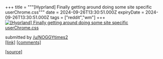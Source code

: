 +++
title = """[Hyprland] Finally getting around doing some site specific userChrome.css"""
date = 2024-09-26T13:30:51.000Z
expiryDate = 2024-09-26T13:30:51.000Z
tags = ["reddit","wm"]
+++
[![[Hyprland] Finally getting around doing some site specific userChrome.css](https://preview.redd.it/ol1jh57do5rd1.png?width=640&crop=smart&auto=webp&s=ec668156f5a44acc76934011d5e9f4872dd7ebb2 "[Hyprland] Finally getting around doing some site specific userChrome.css")](https://www.reddit.com/r/unixporn/comments/1fpw8y6/hyprland_finally_getting_around_doing_some_site/)

submitted by [/u/NOGGYtimes2](https://www.reddit.com/user/NOGGYtimes2)  
[\[link\]](https://i.redd.it/ol1jh57do5rd1.png) [\[comments\]](https://www.reddit.com/r/unixporn/comments/1fpw8y6/hyprland_finally_getting_around_doing_some_site/)

[[source]](https://www.reddit.com/r/unixporn/comments/1fpw8y6/hyprland_finally_getting_around_doing_some_site/)

